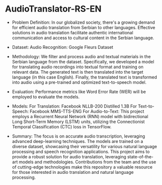 # AudioTranslator-RS-EN

- Problem Definition:
In our globalized society, there's a growing demand for efficient audio translation from Serbian to other languages. Effective solutions in audio translation facilitate authentic international communication and access to cultural content in the Serbian language.

- Dataset:
Audio Recognition: Google Fleurs Dataset

- Methodology:
We filter and process audio and textual materials in the Serbian language from the dataset. Specifically, we developed a model for translating audio recordings into textual format and training on relevant data. The generated text is then translated into the target language (in this case English). Finally, the translated text is transformed into audio using a pre-trained and optimized text-to-speech model.

- Evaluation:
Performance metrics like Word Error Rate (WER) will be employed to evaluate the models.

- Models:
For Translation: Facebook NLLB-200 Distilled 1.3B
For Text-to-Speech: Facebook MMS-TTS-ENG
For Audio-to-Text: This project employs a Recurrent Neural Network (RNN) model with bidirectional Long Short-Term Memory (LSTM) units, utilizing the Connectionist Temporal Classification (CTC) loss in TensorFlow. 

- Summary:
The focus is on accurate audio transcription, leveraging advanced deep-learning techniques. The models are trained on a diverse dataset, showcasing their versatility for various natural language processing and speech recognition applications. This project aims to provide a robust solution for audio translation, leveraging state-of-the-art models and methodologies. Contributions from the team and the use of cutting-edge technologies make this repository a valuable resource for those interested in audio translation and natural language processing.
